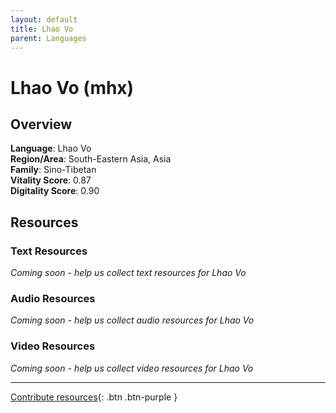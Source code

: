 ```yaml
---
layout: default
title: Lhao Vo
parent: Languages
---
```


# Lhao Vo (mhx)

## Overview

**Language**: Lhao Vo  
**Region/Area**: South-Eastern Asia, Asia  
**Family**: Sino-Tibetan  
**Vitality Score**: 0.87  
**Digitality Score**: 0.90  

## Resources

### Text Resources
*Coming soon - help us collect text resources for Lhao Vo*

### Audio Resources
*Coming soon - help us collect audio resources for Lhao Vo*

### Video Resources
*Coming soon - help us collect video resources for Lhao Vo*

---

[Contribute resources](https://fairtrain.github.io/){: .btn .btn-purple }
